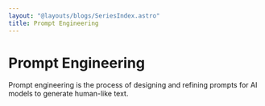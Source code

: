 ```yaml
---
layout: "@layouts/blogs/SeriesIndex.astro"
title: Prompt Engineering
---
```


# Prompt Engineering

Prompt engineering is the process of designing and refining prompts for AI models to generate human-like text.